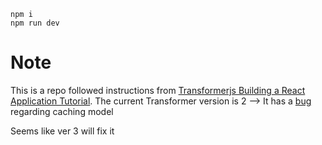 ```
npm i
npm run dev
```


# Note

This is a repo followed instructions from [Transformerjs Building a React Application Tutorial](https://huggingface.co/docs/transformers.js/en/tutorials/react). The current Transformer version is 2 --> It has a [bug](https://github.com/xenova/transformers.js/issues/366) regarding caching model

Seems like ver 3 will fix it
